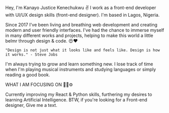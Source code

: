 Hey, I'm Kanayo Justice Kenechukwu ✌ 
I work as a front-end developer with UI/UX design skills (front-end designer). I'm based in Lagos, Nigeria.

Since 2017 I've been living and breathing web development and creating modern and user friendly interfaces. I've had the chance to
immerse myself in many different works and projects, helping to make this world a little belmr through design & code. 😍❤
   
    "Design is not just what it looks like and feels like. Design is how it works." - Steve Jobs
    
I'm always trying to grow and learn something new. I lose track of time when I'm playing musical instruments and studying languages or simply reading
a good book.

WHAT I AM FOCUSING ON 👩‍💻⚙

Currently improving my React & Python skills, furthering my desires to learning Artificial Intelligence.
BTW, if you're looking for a Front-end designer, Give me a text.
